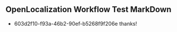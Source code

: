 ## OpenLocalization Workflow Test MarkDown
* 603d2f10-f93a-46b2-90ef-b5268f9f206e thanks!

<!--HONumber=Sep16_HO1-->


